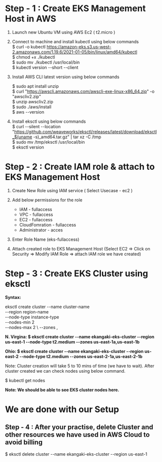 # Step - 1 : Create EKS Management Host in AWS #

1) Launch new Ubuntu VM using AWS Ec2 ( t2.micro )	  
2) Connect to machine and install kubectl using below commands  
	$ curl -o kubectl https://amazon-eks.s3.us-west-2.amazonaws.com/1.19.6/2021-01-05/bin/linux/amd64/kubectl <br/>
	$ chmod +x ./kubectl <br/>
	$ sudo mv ./kubectl /usr/local/bin <br/>
	$ kubectl version --short --client <br/>

3) Install AWS CLI latest version using below commands 

	$ sudo apt install unzip <br/>
	$ curl "https://awscli.amazonaws.com/awscli-exe-linux-x86_64.zip" -o "awscliv2.zip" <br/>
	$ unzip awscliv2.zip <br/>
	$ sudo ./aws/install <br/>
	$ aws --version <br/>

4) Install eksctl using below commands <br/>
	$ curl --silent --location "https://github.com/weaveworks/eksctl/releases/latest/download/eksctl_$(uname -s)_amd64.tar.gz" | tar xz -C /tmp <br/>
	$ sudo mv /tmp/eksctl /usr/local/bin <br/>
	$ eksctl version <br/>

# Step - 2 : Create IAM role & attach to EKS Management Host #

1) Create New Role using IAM service ( Select Usecase - ec2 ) 	
2) Add below permissions for the role <br/>
	- IAM - fullaccess <br/>
	- VPC - fullaccess <br/>
	- EC2 - fullaccess  <br/>
	- CloudFomration - fullaccess  <br/>
	- Administrator - acces <br/>
		
3) Enter Role Name (eks-fullaccess) 
4) Attach created role to EKS Management Host (Select EC2 => Click on Security => Modify IAM Role => attach IAM role we have created) 

# Step - 3 : Create EKS Cluster using eksctl # 
**Syntax:** 

eksctl create cluster --name cluster-name  \
--region region-name \
--node-type instance-type \
--nodes-min 2 \
--nodes-max 2 \ 
--zones <AZ-1>,<AZ-2>

**N. Virgina: $ eksctl create cluster --name ekangaki-eks-cluster --region us-east-1 --node-type t2.medium  --zones us-east-1a,us-east-1b**
	
**Ohio: $ eksctl create cluster --name ekangaki-eks-cluster --region us-east-2 --node-type t2.medium  --zones us-east-2-1a,us-east-2-1b**	

Note: Cluster creation will take 5 to 10 mins of time (we have to wait). After cluster created we can check nodes using below command.	

$ kubectl get nodes  

**Note: We should be able to see EKS cluster nodes here.**

# We are done with our Setup #
	
## Step - 4 : After your practise, delete Cluster and other resources we have used in AWS Cloud to avoid billing ##

$ eksctl delete cluster --name ekangaki-eks-cluster --region us-east-1
